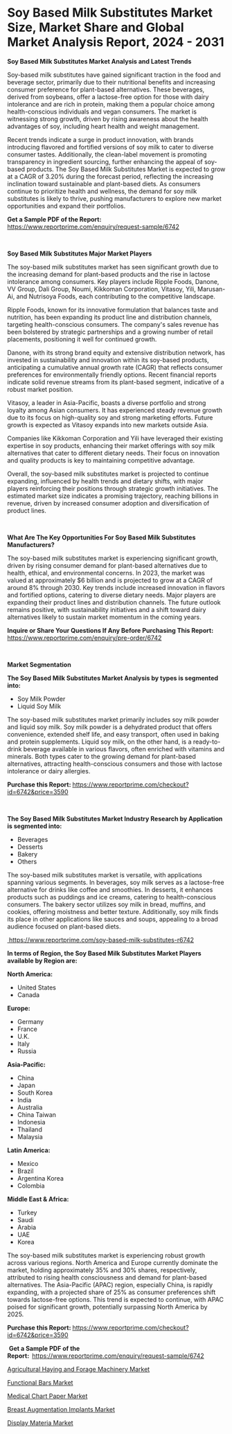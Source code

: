 <p><h1>Soy Based Milk Substitutes Market Size, Market Share and Global Market Analysis Report, 2024 - 2031</h1></p><p><strong>Soy Based Milk Substitutes Market Analysis and Latest Trends</strong></p>
<p><p>Soy-based milk substitutes have gained significant traction in the food and beverage sector, primarily due to their nutritional benefits and increasing consumer preference for plant-based alternatives. These beverages, derived from soybeans, offer a lactose-free option for those with dairy intolerance and are rich in protein, making them a popular choice among health-conscious individuals and vegan consumers. The market is witnessing strong growth, driven by rising awareness about the health advantages of soy, including heart health and weight management.</p><p>Recent trends indicate a surge in product innovation, with brands introducing flavored and fortified versions of soy milk to cater to diverse consumer tastes. Additionally, the clean-label movement is promoting transparency in ingredient sourcing, further enhancing the appeal of soy-based products. The Soy Based Milk Substitutes Market is expected to grow at a CAGR of 3.20% during the forecast period, reflecting the increasing inclination toward sustainable and plant-based diets. As consumers continue to prioritize health and wellness, the demand for soy milk substitutes is likely to thrive, pushing manufacturers to explore new market opportunities and expand their portfolios.</p></p>
<p><strong>Get a Sample PDF of the Report:&nbsp;</strong> <a href="https://www.reportprime.com/enquiry/request-sample/6742">https://www.reportprime.com/enquiry/request-sample/6742</a></p>
<p>&nbsp;</p>
<p><strong>Soy Based Milk Substitutes Major Market Players</strong></p>
<p><p>The soy-based milk substitutes market has seen significant growth due to the increasing demand for plant-based products and the rise in lactose intolerance among consumers. Key players include Ripple Foods, Danone, VV Group, Dali Group, Noumi, Kikkoman Corporation, Vitasoy, Yili, Marusan-Ai, and Nutrisoya Foods, each contributing to the competitive landscape.</p><p>Ripple Foods, known for its innovative formulation that balances taste and nutrition, has been expanding its product line and distribution channels, targeting health-conscious consumers. The company's sales revenue has been bolstered by strategic partnerships and a growing number of retail placements, positioning it well for continued growth.</p><p>Danone, with its strong brand equity and extensive distribution network, has invested in sustainability and innovation within its soy-based products, anticipating a cumulative annual growth rate (CAGR) that reflects consumer preferences for environmentally friendly options. Recent financial reports indicate solid revenue streams from its plant-based segment, indicative of a robust market position.</p><p>Vitasoy, a leader in Asia-Pacific, boasts a diverse portfolio and strong loyalty among Asian consumers. It has experienced steady revenue growth due to its focus on high-quality soy and strong marketing efforts. Future growth is expected as Vitasoy expands into new markets outside Asia.</p><p>Companies like Kikkoman Corporation and Yili have leveraged their existing expertise in soy products, enhancing their market offerings with soy milk alternatives that cater to different dietary needs. Their focus on innovation and quality products is key to maintaining competitive advantage.</p><p>Overall, the soy-based milk substitutes market is projected to continue expanding, influenced by health trends and dietary shifts, with major players reinforcing their positions through strategic growth initiatives. The estimated market size indicates a promising trajectory, reaching billions in revenue, driven by increased consumer adoption and diversification of product lines.</p></p>
<p>&nbsp;</p>
<p><strong>What Are The Key Opportunities For Soy Based Milk Substitutes Manufacturers?</strong></p>
<p><p>The soy-based milk substitutes market is experiencing significant growth, driven by rising consumer demand for plant-based alternatives due to health, ethical, and environmental concerns. In 2023, the market was valued at approximately $6 billion and is projected to grow at a CAGR of around 8% through 2030. Key trends include increased innovation in flavors and fortified options, catering to diverse dietary needs. Major players are expanding their product lines and distribution channels. The future outlook remains positive, with sustainability initiatives and a shift toward dairy alternatives likely to sustain market momentum in the coming years.</p></p>
<p><strong>Inquire or Share Your Questions If Any Before Purchasing This Report:</strong> <a href="https://www.reportprime.com/enquiry/pre-order/6742">https://www.reportprime.com/enquiry/pre-order/6742</a></p>
<p>&nbsp;</p>
<p><strong>Market Segmentation</strong></p>
<p><strong>The Soy Based Milk Substitutes Market Analysis by types is segmented into:</strong></p>
<p><ul><li>Soy Milk Powder</li><li>Liquid Soy Milk</li></ul></p>
<p><p>The soy-based milk substitutes market primarily includes soy milk powder and liquid soy milk. Soy milk powder is a dehydrated product that offers convenience, extended shelf life, and easy transport, often used in baking and protein supplements. Liquid soy milk, on the other hand, is a ready-to-drink beverage available in various flavors, often enriched with vitamins and minerals. Both types cater to the growing demand for plant-based alternatives, attracting health-conscious consumers and those with lactose intolerance or dairy allergies.</p></p>
<p><strong>Purchase this Report:&nbsp;</strong><a href="https://www.reportprime.com/checkout?id=6742&price=3590">https://www.reportprime.com/checkout?id=6742&price=3590</a></p>
<p>&nbsp;</p>
<p><strong>The Soy Based Milk Substitutes Market Industry Research by Application is segmented into:</strong></p>
<p><ul><li>Beverages</li><li>Desserts</li><li>Bakery</li><li>Others</li></ul></p>
<p><p>The soy-based milk substitutes market is versatile, with applications spanning various segments. In beverages, soy milk serves as a lactose-free alternative for drinks like coffee and smoothies. In desserts, it enhances products such as puddings and ice creams, catering to health-conscious consumers. The bakery sector utilizes soy milk in bread, muffins, and cookies, offering moistness and better texture. Additionally, soy milk finds its place in other applications like sauces and soups, appealing to a broad audience focused on plant-based diets.</p></p>
<p><a href="https://www.reportprime.com/soy-based-milk-substitutes-r6742">&nbsp;https://www.reportprime.com/soy-based-milk-substitutes-r6742</a></p>
<p><strong>In terms of Region, the Soy Based Milk Substitutes Market Players available by Region are:</strong></p>
<p>
    <p> <strong> North America: </strong>
        <ul>
            <li>United States</li>
            <li>Canada</li>
        </ul>
        </p> 
    <p> <strong> Europe: </strong>
        <ul>
            <li>Germany</li>
            <li>France</li>
            <li>U.K.</li>
            <li>Italy</li>
            <li>Russia</li>
        </ul>
        </p> 
    <p> <strong> Asia-Pacific: </strong>
        <ul>
            <li>China</li>
            <li>Japan</li>
            <li>South Korea</li>
            <li>India</li>
            <li>Australia</li>
            <li>China Taiwan</li>
            <li>Indonesia</li>
            <li>Thailand</li>
            <li>Malaysia</li>
        </ul>
        </p> 
    <p> <strong> Latin America: </strong>
        <ul>
            <li>Mexico</li>
            <li>Brazil</li>
            <li>Argentina Korea</li>
            <li>Colombia</li>
        </ul>
        </p> 
    <p> <strong> Middle East & Africa: </strong>
        <ul>
            <li>Turkey</li>
            <li>Saudi</li>
            <li>Arabia</li>
            <li>UAE</li>
            <li>Korea</li>
        </ul>
    </p>
    </p>
<p><p>The soy-based milk substitutes market is experiencing robust growth across various regions. North America and Europe currently dominate the market, holding approximately 35% and 30% shares, respectively, attributed to rising health consciousness and demand for plant-based alternatives. The Asia-Pacific (APAC) region, especially China, is rapidly expanding, with a projected share of 25% as consumer preferences shift towards lactose-free options. This trend is expected to continue, with APAC poised for significant growth, potentially surpassing North America by 2025.</p></p>
<p><strong>Purchase this Report: </strong><a href="https://www.reportprime.com/checkout?id=6742&price=3590">https://www.reportprime.com/checkout?id=6742&price=3590</a></p>
<p>&nbsp;<strong>Get a Sample PDF of the Report:&nbsp;&nbsp;</strong><a href="https://www.reportprime.com/enquiry/request-sample/6742">https://www.reportprime.com/enquiry/request-sample/6742</a></p>
<p><strong></strong></p>
<p><p><a href="https://www.linkedin.com/pulse/global-agricultural-haying-forage-machinery-market-opportunities-5mc2f?trackingId=7rOjARu9S3CqrGaeFxxQrw%3D%3D">Agricultural Haying and Forage Machinery Market</a></p><p><a href="https://www.linkedin.com/pulse/navigating-global-functional-bars-market-landscape-trends-zxgsf?trackingId=cs%2B7P8euRTGNb4IXSgXC7Q%3D%3D">Functional Bars Market</a></p><p><a href="https://medium.com/@dhjdj3783/medical-chart-paper-market-outlook-and-forecast-from-2024-to-2031-9c4318e1c2e5">Medical Chart Paper Market</a></p><p><a href="https://medium.com/@dhjdj3783/global-breast-augmentation-implants-market-focus-on-application-end-use-industry-type-9ef1c32c1837">Breast Augmentation Implants Market</a></p><p><a href="https://issuu.com/reportprime-2/docs/display-materia-market-size-2030.pp_3927354b5a02c2">Display Materia Market</a></p></p>